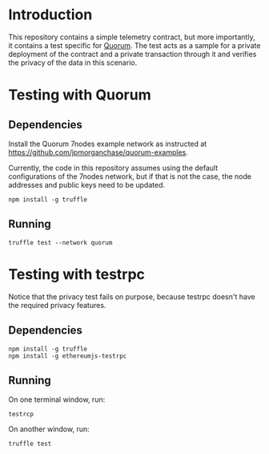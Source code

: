 # Introduction

This repository contains a simple telemetry contract, but more importantly, it contains a test specific
for [Quorum](https://github.com/jpmorganchase/quorum). The test acts as a sample for a private deployment
of the contract and a private transaction through it and verifies the privacy of the data in this scenario.

# Testing with Quorum

## Dependencies

Install the Quorum 7nodes example network as instructed at https://github.com/jpmorganchase/quorum-examples.

Currently, the code in this repository assumes using the default configurations of the 7nodes network, but if
that is not the case, the node addresses and public keys need to be updated.

```
npm install -g truffle
```

## Running

```
truffle test --network quorum
```

# Testing with testrpc

<aside class="notice">
Notice that the privacy test fails on purpose, because testrpc doesn't have the required privacy features.
</aside>

## Dependencies

```
npm install -g truffle
npm install -g ethereumjs-testrpc
```

## Running

On one terminal window, run:

```
testrcp
```

On another window, run:

```
truffle test
```
